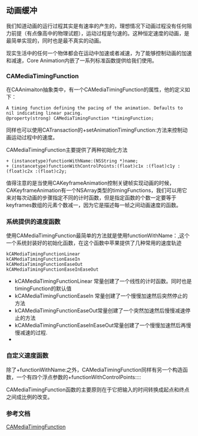 ## 动画缓冲

我们知道动画的运行过程其实是有速率的产生的，理想情况下动画过程没有任何阻力前提（有点像高中的物理试题），运动过程是匀速的。这种恒定速度的动画，是最简单实现的，同时也是最不真实的动画。

现实生活中的任何一个物体都会在运动中加速或者减速，为了能够控制动画的加速和减速，Core Animation内嵌了一系列标准函数提供给我们使用。

### CAMediaTimingFunction

在CAAnimaiton抽象类中，有一个CAMediaTimingFunction的属性，他的定义如下：

	A timing function defining the pacing of the animation. Defaults to
	nil indicating linear pacing.
	@property(strong) CAMediaTimingFunction *timingFunction;
	
同样也可以使用CATransaction的+setAnimationTimingFunction:方法来控制动画运动过程中的速度。

CAMediaTimingFunction主要提供了两种初始化方法

	+ (instancetype)functionWithName:(NSString *)name;
	+ (instancetype)functionWithControlPoints:(float)c1x :(float)c1y :(float)c2x :(float)c2y;


值得注意的是当使用CAKeyframeAnimation控制关键帧实现动画的时候，CAKeyframeAnimation有一个NSArray类型的timingFunctions，我们可以用它来对每次动画的步骤指定不同的计时函数，但是指定函数的个数一定要等于keyframes数组的元素个数减一，因为它是描述每一帧之间动画速度的函数。

### 系统提供的速度函数
	
使用CAMediaTimingFunction最简单的方法就是使用functionWithName：,这个一个系统封装好的初始化函数，在这个函数中苹果提供了几种常用的速度轨迹
	
	kCAMediaTimingFunctionLinear 
	kCAMediaTimingFunctionEaseIn 
	kCAMediaTimingFunctionEaseOut 
	kCAMediaTimingFunctionEaseInEaseOut
	
* kCAMediaTimingFunctionLinear 常量创建了一个线性的计时函数。同时也是timingFunction的默认值
* kCAMediaTimingFunctionEaseIn 常量创建了一个慢慢加速然后突然停止的方法
* kCAMediaTimingFunctionEaseOut常量创建了一个突然加速然后慢慢减速停止的方法
* kCAMediaTimingFunctionEaseInEaseOut常量创建了一个慢慢加速然后再慢慢减速的过程.
*  
### 自定义速度函数	

除了+functionWithName:之外，CAMediaTimingFunction同样有另一个构造函数，一个有四个浮点参数的+functionWithControlPoints::::

CAMediaTimingFunction函数的主要原则在于它把输入的时间转换成起点和终点之间成比例的改变。



[](http://cubic-bezier.com/)
[](http://blog.csdn.net/likendsl/article/details/7852658)	
### 参考文档

[CAMediaTimingFunction](https://developer.apple.com/library/mac/documentation/Cocoa/Reference/CAMediaTimingFunction_class/)

				

